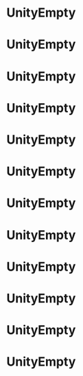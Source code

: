 # UnityEmpty
# UnityEmpty
# UnityEmpty
# UnityEmpty
# UnityEmpty
# UnityEmpty
# UnityEmpty
# UnityEmpty
# UnityEmpty
# UnityEmpty
# UnityEmpty
# UnityEmpty
